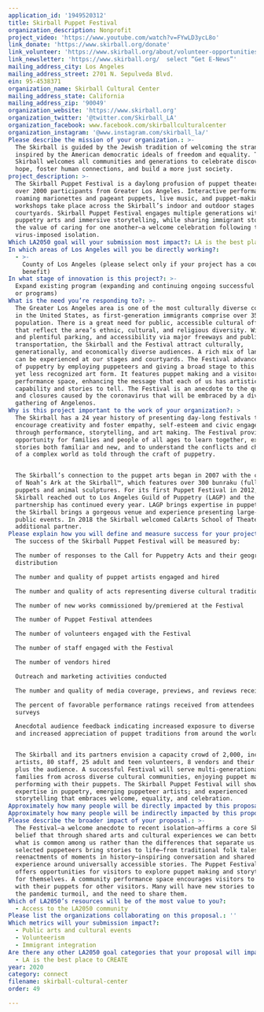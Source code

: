 ```yaml
---
application_id: '1949520312'
title: Skirball Puppet Festival
organization_description: Nonprofit
project_video: 'https://www.youtube.com/watch?v=FYwLD3ycL8o'
link_donate: 'https://www.skirball.org/donate'
link_volunteer: 'https://www.skirball.org/about/volunteer-opportunities'
link_newsletter: 'https://www.skirball.org/  select “Get E-News”'
mailing_address_city: Los Angeles
mailing_address_street: 2701 N. Sepulveda Blvd.
ein: 95-4538371
organization_name: Skirball Cultural Center
mailing_address_state: California
mailing_address_zip: '90049'
organization_website: 'https://www.skirball.org'
organization_twitter: '@twitter.com/Skirball_LA'
organization_facebook: www.facebook.com/skirballculturalcenter
organization_instagram: '@www.instagram.com/skirball_la/'
Please describe the mission of your organization.: >-
  The Skirball is guided by the Jewish tradition of welcoming the stranger and
  inspired by the American democratic ideals of freedom and equality. The
  Skirball welcomes all communities and generations to celebrate discovery and
  hope, foster human connections, and build a more just society. 
project_description: >-
  The Skirball Puppet Festival is a daylong profusion of puppet theater serving
  over 2000 participants from Greater Los Angeles. Interactive performances,
  roaming marionettes and pageant puppets, live music, and puppet-making
  workshops take place across the Skirball’s indoor and outdoor stages and
  courtyards. Skirball Puppet Festival engages multiple generations with
  puppetry arts and immersive storytelling, while sharing immigrant stories and
  the value of caring for one another—a welcome celebration following the
  virus-imposed isolation. 
Which LA2050 goal will your submission most impact?: LA is the best place to CONNECT
In which areas of Los Angeles will you be directly working?:
  - >-
    County of Los Angeles (please select only if your project has a countywide
    benefit)
In what stage of innovation is this project?: >-
  Expand existing program (expanding and continuing ongoing successful projects
  or programs)
What is the need you’re responding to?: >-
  The Greater Los Angeles area is one of the most culturally diverse communities
  in the United States, as first-generation immigrants comprise over 35% of our
  population. There is a great need for public, accessible cultural offerings
  that reflect the area’s ethnic, cultural, and religious diversity. With free
  and plentiful parking, and accessibility via major freeways and public
  transportation, the Skirball and the Festival attract culturally,
  generationally, and economically diverse audiences. A rich mix of languages
  can be experienced at our stages and courtyards. The Festival advances the art
  of puppetry by employing puppeteers and giving a broad stage to this beloved
  yet less recognized art form. It features puppet making and a visitor
  performance space, enhancing the message that each of us has artistic
  capability and stories to tell. The Festival is an anecdote to the quarantines
  and closures caused by the coronavirus that will be embraced by a diverse
  gathering of Angelenos. 
Why is this project important to the work of your organization?: >
  The Skirball has a 24 year history of presenting day-long festivals that
  encourage creativity and foster empathy, self-esteem and civic engagement
  through performance, storytelling, and art making. The Festival provides an
  opportunity for families and people of all ages to learn together, experience
  stories both familiar and new, and to understand the conflicts and challenges
  of a complex world as told through the craft of puppetry. 


  The Skirball’s connection to the puppet arts began in 2007 with the creation
  of Noah’s Ark at the Skirball™, which features over 300 bunraku (full-body)
  puppets and animal sculptures. For its first Puppet Festival in 2012, the
  Skirball reached out to Los Angeles Guild of Puppetry (LAGP) and the
  partnership has continued every year. LAGP brings expertise in puppet arts and
  the Skirball brings a gorgeous venue and experience presenting large-scale
  public events. In 2018 the Skirball welcomed CalArts School of Theater as an
  additional partner. 
Please explain how you will define and measure success for your project.: >
  The success of the Skirball Puppet Festival will be measured by:

  The number of responses to the Call for Puppetry Acts and their geographic
  distribution

  The number and quality of puppet artists engaged and hired

  The number and quality of acts representing diverse cultural traditions

  The number of new works commissioned by/premiered at the Festival

  The number of Puppet Festival attendees

  The number of volunteers engaged with the Festival

  The number of staff engaged with the Festival

  The number of vendors hired

  Outreach and marketing activities conducted

  The number and quality of media coverage, previews, and reviews received

  The percent of favorable performance ratings received from attendees via
  surveys

  Anecdotal audience feedback indicating increased exposure to diverse cultures
  and increased appreciation of puppet traditions from around the world.


  The Skirball and its partners envision a capacity crowd of 2,000, including 50
  artists, 80 staff, 25 adult and teen volunteers, 8 vendors and their staff,
  plus the audience. A successful Festival will serve multi-generational
  families from across diverse cultural communities, enjoying puppet making and
  performing with their puppets. The Skirball Puppet Festival will showcase
  expertise in puppetry, emerging puppeteer artists; and experienced
  storytelling that embraces welcome, equality, and celebration. 
Approximately how many people will be directly impacted by this proposal?: '2000'
Approximately how many people will be indirectly impacted by this proposal?: '500'
Please describe the broader impact of your proposal.: >-
  The Festival—a welcome anecdote to recent isolation—affirms a core Skirball
  belief that through shared arts and cultural experiences we can better see
  what is common among us rather than the differences that separate us. The
  selected puppeteers bring stories to life—from traditional folk tales to
  reenactments of moments in history—inspiring conversation and shared
  experience around universally accessible stories. The Puppet Festival also
  offers opportunities for visitors to explore puppet making and storytelling
  for themselves. A community performance space encourages visitors to “perform”
  with their puppets for other visitors. Many will have new stories to tell from
  the pandemic turmoil, and the need to share them. 
Which of LA2050’s resources will be of the most value to you?:
  - Access to the LA2050 community
Please list the organizations collaborating on this proposal.: ''
Which metrics will your submission impact?:
  - Public arts and cultural events
  - Volunteerism
  - Immigrant integration
Are there any other LA2050 goal categories that your proposal will impact?:
  - LA is the best place to CREATE
year: 2020
category: connect
filename: skirball-cultural-center
order: 49

---
```

